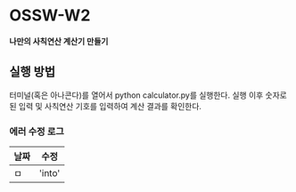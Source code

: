 # OSSW-W2
**나만의 사칙연산 계산기 만들기**

## 실행 방법
터미널(혹은 아나콘다)를 열어서 python calculator.py를 실행한다.
실행 이후 숫자로 된 입력 및 사칙연산 기호를 입력하여 계산 결과를 확인한다.

### 에러 수정 로그
날짜 | 수정
--- | :---:
ㅁ | 'into'
